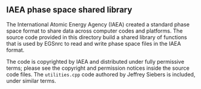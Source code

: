 ## IAEA phase space shared library

The International Atomic Energy Agency (IAEA) created a standard phase space
format to share data across computer codes and platforms. The source code provided
in this directory build a shared library of functions that is used by EGSnrc to
read and write phase space files in the IAEA format.

The code is copyrighted by IAEA and distributed under fully permissive terms;
please see the copyright and permission notices inside the source code files.
The `utilities.cpp` code authored by Jeffrey Siebers is included, under similar
terms.

